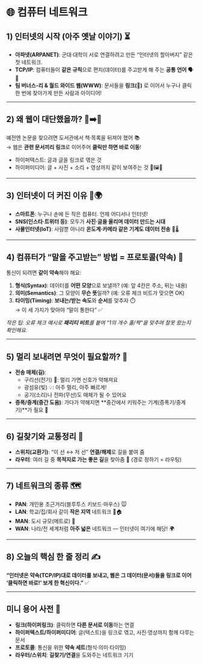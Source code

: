 # 🌐 컴퓨터 네트워크

## 1) 인터넷의 시작 (아주 옛날 이야기) ⏳
- **아파넷(ARPANET)**: 군대·대학이 서로 연결하려고 만든 “인터넷의 할아버지” 같은 첫 네트워크.  
- **TCP/IP**: 컴퓨터들이 **같은 규칙**으로 편지(데이터)를 주고받게 해 주는 **공통 언어** 🗣️📮  
- **팀 버너스-리 & 월드 와이드 웹(WWW)**: 문서들을 **링크(🔗)** 로 이어서 누구나 클릭 한 번에 찾아가게 만든 사람과 아이디어!

---

## 2) 왜 웹이 대단했을까? 🔗➡️📄
예전엔 논문을 찾으려면 도서관에서 책·목록을 뒤져야 했어 📚  
→ 웹은 **관련 문서끼리 링크**로 이어주어 **클릭만 하면 바로 이동**!  
- 하이퍼텍스트: 글과 글을 링크로 엮은 것  
- 하이퍼미디어: 글 + 사진 + 소리 + 영상까지 같이 보여주는 것 🎥🖼️🎵

---

## 3) 인터넷이 더 커진 이유 📱🌍
- **스마트폰**: 누구나 손에 든 작은 컴퓨터. 언제 어디서나 인터넷!  
- **SNS(인스타·트위터 등)**: 모두가 **사진·글을 올리며 데이터 만드는 시대**  
- **사물인터넷(IoT)**: 사람뿐 아니라 **온도계·카메라 같은 기계도 데이터 전송** 🤖🌡️

---

## 4) 컴퓨터가 “말을 주고받는” 방법 = 프로토콜(약속) 📝
통신이 되려면 **같이 약속**해야 해요:
1. **형식(Syntax)**: 데이터를 **어떤 모양**으로 보낼까? (예: 앞 4칸은 주소, 뒤는 내용)  
2. **의미(Semantics)**: 그 모양이 **무슨 뜻**일까? (예: 오류 체크 비트가 맞으면 OK)  
3. **타이밍(Timing)**: **보내는/받는 속도**와 **순서**를 맞추자 ⏱️  
→ 이 세 가지가 맞아야 “말이 통한다” ✅

*작은 팁: 오류 체크 예시로 **패리티 비트**를 붙여 “1의 개수 홀/짝”을 맞추며 잘못 왔는지 확인해요.*

---

## 5) 멀리 보내려면 무엇이 필요할까? 🚀
- **전송 매체(길)**:  
  - 구리선(전기) 🔌: 멀리 가면 신호가 약해져요  
  - 광섬유(빛) 💡: 아주 멀리, 아주 빠르게!  
  - 공기(소리)나 전파(무선)도 매체가 될 수 있어요  
- **증폭/중계(중간 도움)**: 가다가 약해지면 **중간에서 키워주는 기계(증폭기/중계기)**가 필요 🔁

---

## 6) 길찾기와 교통정리 🚦
- **스위치(교환기)**: “이 선 ↔ 저 선” **연결/해제**로 길을 붙여 줌  
- **라우터**: 여러 길 중 **목적지로 가는 좋은 길**을 찾아줌 🧭 (경로 정하기 = 라우팅)

---

## 7) 네트워크의 종류 🗺️
- **PAN**: 개인용 초근거리(블루투스 키보드·마우스) 🐭  
- **LAN**: 학교/집/회사 같이 **작은 지역** 네트워크 🏫🏠  
- **MAN**: 도시 규모(메트로) 🌆  
- **WAN**: 나라/전 세계처럼 **아주 넓은** 네트워크 — 인터넷이 여기에 해당! 🌍

---

## 8) 오늘의 핵심 한 줄 정리 ✍️
**“인터넷은 약속(TCP/IP)대로 데이터를 보내고, 웹은 그 데이터(문서)들을 링크로 이어 ‘클릭하면 바로!’ 보게 한 혁신이다.”** ✅

---

## 미니 용어 사전 🧾
- **링크(하이퍼링크)**: 클릭하면 **다른 문서로 이동**하는 연결  
- **하이퍼텍스트/하이퍼미디어**: 글(텍스트)을 링크로 엮고, 사진·영상까지 함께 다루는 문서  
- **프로토콜**: 통신을 위한 **약속 세트**(형식·의미·타이밍)  
- **라우터/스위치**: **길찾기/연결**을 도와주는 네트워크 기기
